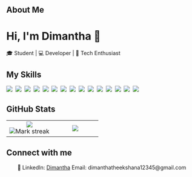 ## About Me

# Hi, I'm Dimantha 👋

🎓 Student | 💻 Developer | 🚀 Tech Enthusiast

## My Skills

<img src="https://img.shields.io/badge/CSS-1572B6?logo=css3&logoColor=fff"> 
<img src="https://img.shields.io/badge/Flutter-02569B?logo=flutter&logoColor=fff"> 
<img src="https://img.shields.io/badge/HTML-%23E34F26.svg?logo=html5&logoColor=white"> 
<img src="https://img.shields.io/badge/Java-%23ED8B00.svg?logo=openjdk&logoColor=white"> 
<img src="https://img.shields.io/badge/JavaScript-F7DF1E?logo=javascript&logoColor=000"> 
<img src="https://img.shields.io/badge/JSON-000?logo=json&logoColor=fff"> 
<img src="https://img.shields.io/badge/Python-3776AB?logo=python&logoColor=fff"> 
<img src="https://img.shields.io/badge/XML-767C52?logo=xml&logoColor=fff"> 
<img src="https://img.shields.io/badge/Angular-%23DD0031.svg?logo=angular&logoColor=white"> 
<img src="https://img.shields.io/badge/Bootstrap-7952B3?logo=bootstrap&logoColor=fff"> 
<img src="https://img.shields.io/badge/Node.js-6DA55F?logo=node.js&logoColor=white"> 
<img src="https://img.shields.io/badge/React-61DAFB?logo=react&logoColor=white"> 
<img src="https://img.shields.io/badge/Three.js-000?logo=threedotjs&logoColor=fff"> 
<img src="https://img.shields.io/badge/MySQL-4479A1?logo=mysql&logoColor=fff"> 
<img src="https://img.shields.io/badge/Spring%20Boot-6DB33F?logo=springboot&logoColor=fff"> 

## GitHub Stats

<table><tbody><tr border="none"><td width="50%" align="center">
<img align="center" src="https://readme-stats-fork-mauve.vercel.app/api/?username=dimantha2004&theme=dark&show_icons=true&count_private=true"><br>
<img alt="Mark streak" src="https://github-readme-streak-stats-five-roan.vercel.app?user=dimantha2004&theme=dark"></td><td width="50%" align="center">
<img align="center" src="https://readme-stats-fork-mauve.vercel.app/api/top-langs/?username=dimantha2004&theme=dark&hide_border=false&no-bg=true&no-frame=true&langs_count=6"></td></tr></tbody></table>

## Connect with me

<p align="center">🔗 LinkedIn: <a href="https://www.linkedin.com/in/dimantha-theekshana/" target="_blank">Dimantha</a> Email: dimanthatheekshana12345@gmail.com</p>
